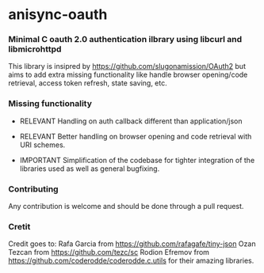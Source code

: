 # anisync-oauth
### Minimal C oauth 2.0 authentication ilbrary using libcurl and libmicrohttpd

This library is insipred by https://github.com/slugonamission/OAuth2
but aims to add extra missing functionality like handle browser opening/code retrieval,
access token refresh, state saving, etc.

### Missing functionality

- RELEVANT Handling on auth callback different than
application/json

- RELEVANT Better handling on browser opening and
code retrieval with URI schemes.

- IMPORTANT Simplification of the codebase for tighter
integration of the libraries used as well as general
bugfixing.

### Contributing

Any contribution is welcome and should be done through a pull request.

### Cretit

Credit goes to:
Rafa Garcia from https://github.com/rafagafe/tiny-json
Ozan Tezcan from https://github.com/tezc/sc
Rodion Efremov from https://github.com/coderodde/coderodde.c.utils
for their amazing libraries.
